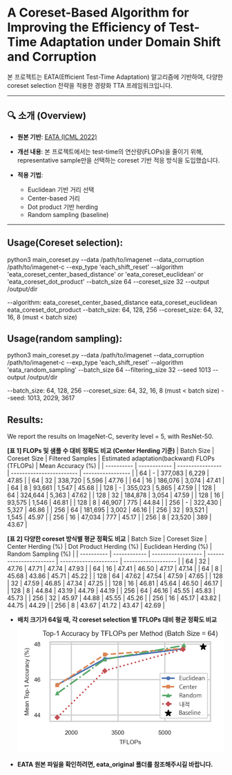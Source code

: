 # A Coreset-Based Algorithm for Improving the Efficiency of Test-Time Adaptation under Domain Shift and Corruption

본 프로젝트는 EATA(Efficient Test-Time Adaptation) 알고리즘에 기반하여,
다양한 coreset selection 전략을 적용한 경량화 TTA 프레임워크입니다.

---
## 🔍 소개 (Overview)

- **원본 기반**: [EATA (ICML 2022)](https://github.com/mr-eggplant/EATA.git)
- **개선 내용**: 본 프로젝트에서는 test-time의 연산량(FLOPs)을 줄이기 위해,
  representative sample만을 선택하는 coreset 기반 적응 방식을 도입했습니다.
  
- **적용 기법**:
  - Euclidean 기반 거리 선택
  - Center-based 거리
  - Dot product 기반 herding
  - Random sampling (baseline)
  
---

## Usage(Coreset selection):
python3 main_coreset.py --data /path/to/imagenet --data_corruption /path/to/imagenet-c --exp_type 'each_shift_reset' --algorithm 'eata_coreset_center_based_distance' or 'eata_coreset_euclidean' or 'eata_coreset_dot_product' --batch_size 64 --coreset_size 32 --output /output/dir

--algorithm:
eata_coreset_center_based_distance
eata_coreset_euclidean
eata_coreset_dot_product
--batch_size: 64, 128, 256
--coreset_size: 64, 32, 16, 8 (must < batch size)

## Usage(random sampling):
python3 main_coreset.py --data /path/to/imagenet --data_corruption /path/to/imagenet-c --exp_type 'each_shift_reset' --algorithm 'eata_random_sampling' --batch_size 64 --filtering_size 32 --seed 1013 --output /output/dir

--batch_size: 64, 128, 256
--coreset_size: 64, 32, 16, 8 (must < batch size)
--seed: 1013, 2029, 3617

## Results:
We report the results on ImageNet-C, severity level = 5, with ResNet-50.

**[표 1] FLOPs 및 샘플 수 대비 정확도 비교 (Center Herding 기준)**
| Batch Size | Coreset Size | Filtered Samples | Estimated adaptation(backward) FLOPs (TFLOPs) | Mean Accuracy (%) |
| ---------- | ------------ | ---------------- | ------------------------ | ----------------- |
| 64         | -            | 377,083          | 6,229                    | 47.85             |
| 64         | 32           | 338,720          | 5,596                    | 47.76             |
| 64         | 16           | 186,076          | 3,074                    | 47.41             |
| 64         | 8            | 93,661           | 1,547                    | 45.68             |
| 128        | -            | 355,023          | 5,865                    | 47.59             |
| 128        | 64           | 324,644          | 5,363                    | 47.62             |
| 128        | 32           | 184,878          | 3,054                    | 47.59             |
| 128        | 16           | 93,575           | 1,546                    | 46.81             |
| 128        | 8            | 46,907           | 775                      | 44.84             |
| 256        | -            | 322,430          | 5,327                    | 46.86             |
| 256        | 64           | 181,695          | 3,002                    | 46.16             |
| 256        | 32           | 93,521           | 1,545                    | 45.97             |
| 256        | 16           | 47,034           | 777                      | 45.17             |
| 256        | 8            | 23,520           | 389                      | 43.67             |

**[표 2] 다양한 coreset 방식별 평균 정확도 비교**
| Batch Size | Coreset Size | Center Herding (%) | Dot Product Herding (%) | Euclidean Herding (%) | Random Sampling (%) |
| ---------- | ------------ | ------------------ | ----------------------- | --------------------- | ------------------- |
| 64         | 32           | 47.76              | 47.71                   | 47.74                 | 47.93               |
| 64         | 16           | 47.41              | 46.50                   | 47.17                 | 47.14               |
| 64         | 8            | 45.68              | 43.86                   | 45.71                 | 45.22               |
| 128        | 64           | 47.62              | 47.54                   | 47.59                 | 47.65               |
| 128        | 32           | 47.59              | 46.85                   | 47.34                 | 47.25               |
| 128        | 16           | 46.81              | 45.64                   | 46.50                 | 46.17               |
| 128        | 8            | 44.84              | 43.19                   | 44.79                 | 44.19               |
| 256        | 64           | 46.16              | 45.55                   | 45.83                 | 45.73               |
| 256        | 32           | 45.97              | 44.88                   | 45.55                 | 45.26               |
| 256        | 16           | 45.17              | 43.82                   | 44.75                 | 44.29               |
| 256        | 8            | 43.67              | 41.72                   | 43.47                 | 42.69               |


- **배치 크기가 64일 때, 각 coreset selection 별 TFLOPs 대비 평균 정확도 비교**
![Top-1 Accuracy by TFLOPs per Method (Batch Size = 64)](eata_coreset/figures/Top_1_Accuracy_by_TFLOPs_per_Method.png)

- **EATA 원본 파일을 확인하려면, eata_original 폴더를 참조해주시길 바랍니다.**
